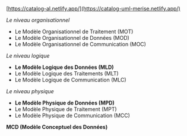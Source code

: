 [https://catalog-al.netlify.app/](https://catalog-uml-merise.netlify.app/)

_Le niveau organisationnel_
- Le Modèle Organisationnel de Traitement (MOT)
- Le Modèle Organisationnel de Données (MOD)
- Le Modèle Organisationnel de Communication (MOC)

_Le niveau logique_
- **Le Modèle Logique des Données (MLD)**
- Le Modèle Logique des Traitements (MLT)
- Le Modèle Logique de Communication (MLC)

_Le niveau physique_
- **Le Modèle Physique de Données (MPD)**
- Le Modèle Physique de Traitement (MPT)
- Le Modèle Physique de Communication (MCC)

**MCD (Modèle Conceptuel des Données)**

